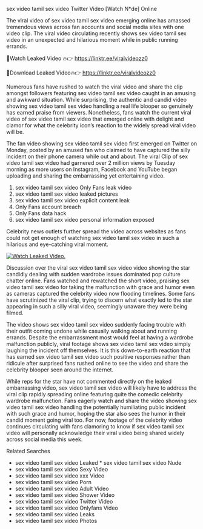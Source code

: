 ﻿sex video tamil sex video Twitter Video [Watch N*de] Online

The viral video of ﻿sex video tamil sex video emerging online has amassed tremendous views across fan accounts and social media sites with one video clip. The viral video circulating recently shows ﻿sex video tamil sex video in an unexpected and hilarious moment while in public running errands. 

🔴Watch Leaked Video 🔥👉  https://linktr.ee/viralvideozz0 

🔴Download Leaked Video🔥👉  https://linktr.ee/viralvideozz0 

Numerous fans have rushed to watch the viral video and share the clip amongst followers featuring ﻿sex video tamil sex video caught in an amusing and awkward situation. While surprising, the authentic and candid video showing ﻿sex video tamil sex video handling a real life blooper so genuinely has earned praise from viewers. Nonetheless, fans watch the current viral video of ﻿sex video tamil sex video that emerged online with delight and clamor for what the celebrity icon’s reaction to the widely spread viral video will be.

The fan video showing ﻿sex video tamil sex video first emerged on Twitter on Monday, posted by an amused fan who claimed to have captured the silly incident on their phone camera while out and about. The viral Clip of ﻿sex video tamil sex video had garnered over 2 million views by Tuesday morning as more users on Instagram, Facebook and YouTube began uploading and sharing the embarrassing yet entertaining video. 

1. ﻿sex video tamil sex video Only Fans leak video
2. ﻿sex video tamil sex video leaked pictures
3. ﻿sex video tamil sex video explicit content leak
4. Only Fans account breach
5. Only Fans data hack
6. ﻿sex video tamil sex video personal information exposed

Celebrity news outlets further spread the video across websites as fans could not get enough of watching ﻿sex video tamil sex video in such a hilarious and eye-catching viral moment. 

[![Watch Leaked Video.](https://miro.medium.com/v2/resize:fit:828/format:webp/1*cilzJN44JGOrTw9NJCrNHA.gif "Watch Leaked Video")](https://linktr.ee/viralvideozz0)

Discussion over the viral ﻿sex video tamil sex video video showing the star candidly dealing with sudden wardrobe issues dominated pop culture chatter online. Fans watched and rewatched the short video, praising ﻿sex video tamil sex video for taking the malfunction with grace and humor even as cameras captured the celebrity video now flooding timelines. Some fans have scrutinized the viral clip, trying to discern what exactly led to the star appearing in such a silly viral video, seemingly unaware they were being filmed.

The video shows ﻿sex video tamil sex video suddenly facing trouble with their outfit coming undone while casually walking about and running errands. Despite the embarrassment most would feel at having a wardrobe malfunction publicly, viral footage shows ﻿sex video tamil sex video simply laughing the incident off themselves. It is this down-to-earth reaction that has earned ﻿sex video tamil sex video such positive responses rather than ridicule after surprised fans rushed online to see the video and share the celebrity blooper seen around the internet.  

While reps for the star have not commented directly on the leaked embarrassing video, ﻿sex video tamil sex video will likely have to address the viral clip rapidly spreading online featuring quite the comedic celebrity wardrobe malfunction. Fans eagerly watch and share the video showing ﻿sex video tamil sex video handling the potentially humiliating public incident with such grace and humor, hoping the star also sees the humor in their candid moment going viral too. For now, footage of the celebrity video continues circulating with fans clamoring to know if ﻿sex video tamil sex video will personally acknowledge their viral video being shared widely across social media this week.

Related Searches
* ﻿sex video tamil sex video Leaked
﻿* sex video tamil sex video Nude
* ﻿sex video tamil sex video Sexy Video
* ﻿sex video tamil sex video xxx Video
* ﻿sex video tamil sex video Porn
* ﻿sex video tamil sex video Adult Video
* ﻿sex video tamil sex video Shower Video
* ﻿sex video tamil sex video Twitter Video
* ﻿sex video tamil sex video Onlyfans Video
* ﻿sex video tamil sex video Leaks
* ﻿sex video tamil sex video Photos